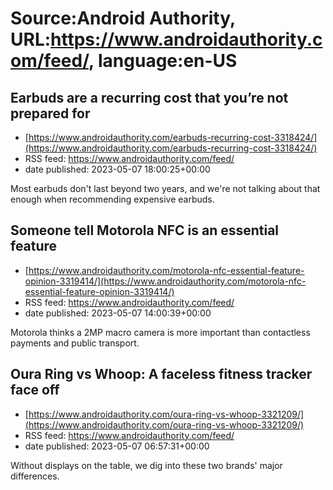 # Source:Android Authority, URL:https://www.androidauthority.com/feed/, language:en-US

## Earbuds are a recurring cost that you’re not prepared for
 - [https://www.androidauthority.com/earbuds-recurring-cost-3318424/](https://www.androidauthority.com/earbuds-recurring-cost-3318424/)
 - RSS feed: https://www.androidauthority.com/feed/
 - date published: 2023-05-07 18:00:25+00:00

Most earbuds don't last beyond two years, and we're not talking about that enough when recommending expensive earbuds.

## Someone tell Motorola NFC is an essential feature
 - [https://www.androidauthority.com/motorola-nfc-essential-feature-opinion-3319414/](https://www.androidauthority.com/motorola-nfc-essential-feature-opinion-3319414/)
 - RSS feed: https://www.androidauthority.com/feed/
 - date published: 2023-05-07 14:00:39+00:00

Motorola thinks a 2MP macro camera is more important than contactless payments and public transport.

## Oura Ring vs Whoop: A faceless fitness tracker face off
 - [https://www.androidauthority.com/oura-ring-vs-whoop-3321209/](https://www.androidauthority.com/oura-ring-vs-whoop-3321209/)
 - RSS feed: https://www.androidauthority.com/feed/
 - date published: 2023-05-07 06:57:31+00:00

Without displays on the table, we dig into these two brands' major differences.

